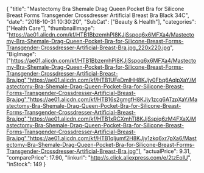 {
	"title": "Mastectomy Bra Shemale Drag Queen Pocket Bra for Silicone Breast Forms Transgender Crossdresser Artificial Breast Bra Black 34C",
	"date": "2018-10-31 10:30:20",
	"SubCat": ["Beauty & Health"],
	"categories": ["Health Care"],
	"thumbnailImage": "https://ae01.alicdn.com/kf/HTB1BbzemhPI8KJjSspoq6x6MFXa4/Mastectomy-Bra-Shemale-Drag-Queen-Pocket-Bra-for-Silicone-Breast-Forms-Transgender-Crossdresser-Artificial-Breast-Bra.jpg_220x220.jpg",
	"BigImage": ["https://ae01.alicdn.com/kf/HTB1BbzemhPI8KJjSspoq6x6MFXa4/Mastectomy-Bra-Shemale-Drag-Queen-Pocket-Bra-for-Silicone-Breast-Forms-Transgender-Crossdresser-Artificial-Breast-Bra.jpg","https://ae01.alicdn.com/kf/HTB1UFeDmlHH8KJjy0Fbq6AqlpXaY/Mastectomy-Bra-Shemale-Drag-Queen-Pocket-Bra-for-Silicone-Breast-Forms-Transgender-Crossdresser-Artificial-Breast-Bra.jpg","https://ae01.alicdn.com/kf/HTB16s2gmgfH8KJjy1zcq6ATzpXaY/Mastectomy-Bra-Shemale-Drag-Queen-Pocket-Bra-for-Silicone-Breast-Forms-Transgender-Crossdresser-Artificial-Breast-Bra.jpg","https://ae01.alicdn.com/kf/HTB1xRCXmhTI8KJjSspiq6zM4FXaX/Mastectomy-Bra-Shemale-Drag-Queen-Pocket-Bra-for-Silicone-Breast-Forms-Transgender-Crossdresser-Artificial-Breast-Bra.jpg","https://ae01.alicdn.com/kf/HTB1qIjumf2H8KJjy1zkq6xr7pXa6/Mastectomy-Bra-Shemale-Drag-Queen-Pocket-Bra-for-Silicone-Breast-Forms-Transgender-Crossdresser-Artificial-Breast-Bra.jpg"],
	"actualPrice": 9.31,
	"comparePrice": 17.90,
	"linkurl": "http://s.click.aliexpress.com/e/2tzEoIU",
	"inStock": 149
}
